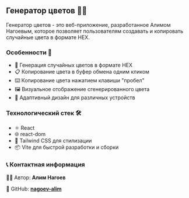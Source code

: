 ## Генератор цветов 🎨🌈

Генератор цветов - это веб-приложение, разработанное Алимом Нагоевым, которое позволяет пользователям создавать и копировать случайные цвета в формате HEX.

### Особенности 🌟

- 🔢 Генерация случайных цветов в формате HEX
- 📋 Копирование цвета в буфер обмена одним кликом
- ⌨️ Копирование цвета нажатием клавиши "пробел"
- 🖼️ Визуальное отображение сгенерированного цвета
- 📱 Адаптивный дизайн для различных устройств

### Технологический стек 🛠️

- ⚛️ React
- 🌐 react-dom
- 🎨 Tailwind CSS для стилизации
- 📦 Vite для быстрой разработки и сборки

### 📞 Контактная информация

👨‍💻 Автор: **Алим Нагоев**

🐙 GitHub: **[nagoev-alim](https://github.com/nagoev-alim)**
